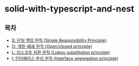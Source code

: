 # solid-with-typescript-and-nest

## 목차
- [S: 단일 책임 원칙 (Single Responsibility Principle)](https://github.com/jimyungkoh/solid-with-typescript-and-nest/tree/single-responsibility-principle)
- [O: 개방-폐쇄 원칙 (Open/closed principle)](https://github.com/jimyungkoh/solid-with-typescript-and-nest/tree/open-closed-principle)
- [L: 리스코프 치환 원칙 (Liskov substitution principle)](https://github.com/jimyungkoh/solid-with-typescript-and-nest/tree/liskov-substitution-principle)
- [I: 인터페이스 분리 원칙 (Interface segregation principle)](https://github.com/jimyungkoh/solid-with-typescript-and-nest/tree/Interface-segregation-principle)